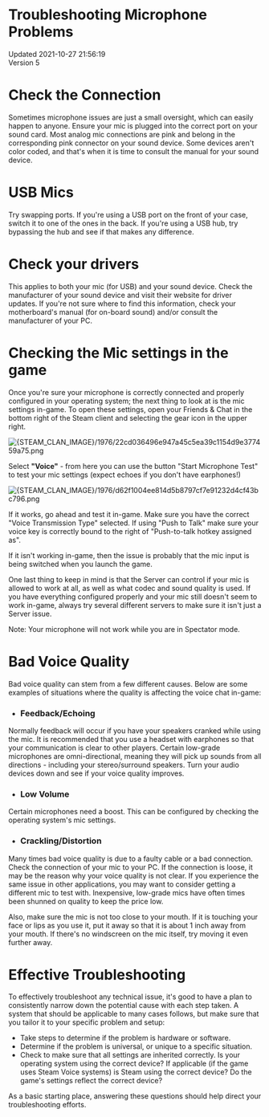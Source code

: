 # Troubleshooting Microphone Problems
Updated 2021-10-27 21:56:19  
Version 5  

# Check the Connection
  
Sometimes microphone issues are just a small oversight, which can easily happen to anyone. Ensure your mic is plugged into the correct port on your sound card. Most analog mic connections are pink and belong in the corresponding pink connector on your sound device. Some devices aren't color coded, and that's when it is time to consult the manual for your sound device.  
  
  
# USB Mics
  
Try swapping ports. If you're using a USB port on the front of your case, switch it to one of the ones in the back. If you're using a USB hub, try bypassing the hub and see if that makes any difference.  
  
  
# Check your drivers
  
This applies to both your mic (for USB) and your sound device. Check the manufacturer of your sound device and visit their website for driver updates. If you're not sure where to find this information, check your motherboard's manual (for on-board sound) and/or consult the manufacturer of your PC.  
  
  
# Checking the Mic settings in the game
  
Once you're sure your microphone is correctly connected and properly configured in your operating system; the next thing to look at is the mic settings in-game.  To open these settings, open your Friends & Chat in the bottom right of the Steam client and selecting the gear icon in the upper right.   
  
![{STEAM_CLAN_IMAGE}/1976/22cd036496e947a45c5ea39c1154d9e377459a75.png]({STEAM_CLAN_IMAGE}/1976/22cd036496e947a45c5ea39c1154d9e377459a75.png)  
  
Select **"Voice"** - from here you can use the button "Start Microphone Test" to test your mic settings (expect echoes if you don't have earphones!)   
  
![{STEAM_CLAN_IMAGE}/1976/d62f1004ee814d5b8797cf7e91232d4cf43bc796.png]({STEAM_CLAN_IMAGE}/1976/d62f1004ee814d5b8797cf7e91232d4cf43bc796.png)  
  
If it works, go ahead and test it in-game.  Make sure you have the correct "Voice Transmission Type" selected. If using "Push to Talk" make sure your voice key is correctly bound to the right of "Push-to-talk hotkey assigned as".  
  
If it isn't working in-game, then the issue is probably that the mic input is being switched when you launch the game.  
  
One last thing to keep in mind is that the Server can control if your mic is allowed to work at all, as well as what codec and sound quality is used. If you have everything configured properly and your mic still doesn't seem to work in-game, always try several different servers to make sure it isn't just a Server issue.  
  
Note: Your microphone will not work while you are in Spectator mode.  
  
  
# Bad Voice Quality
  
Bad voice quality can stem from a few different causes. Below are some examples of situations where the quality is affecting the voice chat in-game:  
* ### Feedback/Echoing
  
Normally feedback will occur if you have your speakers cranked while using the mic. It is recommended that you use a headset with earphones so that your communication is clear to other players. Certain low-grade microphones are omni-directional, meaning they will pick up sounds from all directions - including your stereo/surround speakers. Turn your audio devices down and see if your voice quality improves.
* ### Low Volume
  
Certain microphones need a boost. This can be configured by checking the operating system's mic settings.
* ### Crackling/Distortion
  
Many times bad voice quality is due to a faulty cable or a bad connection. Check the connection of your mic to your PC. If the connection is loose, it may be the reason why your voice quality is not clear. If you experience the same issue in other applications, you may want to consider getting a different mic to test with. Inexpensive, low-grade mics have often times been shunned on quality to keep the price low.  
  
Also, make sure the mic is not too close to your mouth. If it is touching your face or lips as you use it, put it away so that it is about 1 inch away from your mouth. If there's no windscreen on the mic itself, try moving it even further away.
  
  
  
# Effective Troubleshooting
  
To effectively troubleshoot any technical issue, it's good to have a plan to consistently narrow down the potential cause with each step taken. A system that should be applicable to many cases follows, but make sure that you tailor it to your specific problem and setup:  
* Take steps to determine if the problem is hardware or software.
* Determine if the problem is universal, or unique to a specific situation.
* Check to make sure that all settings are inherited correctly. Is your operating system using the correct device? If applicable (if the game uses Steam Voice systems) is Steam using the correct device? Do the game's settings reflect the correct device?
  
As a basic starting place, answering these questions should help direct your troubleshooting efforts.